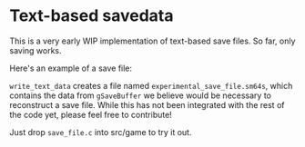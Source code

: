 # Text-based savedata

This is a very early WIP implementation of text-based save files. So far, only saving works.

Here's an example of a save file:

`write_text_data` creates a file named `experimental_save_file.sm64s`, which contains the data from `gSaveBuffer` we believe would be necessary to reconstruct a 
save file. While this has not been integrated with the rest of the code yet, please feel free to contribute! 

Just drop `save_file.c` into src/game to try it out.

